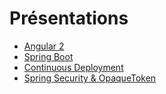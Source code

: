 # Présentations

* [Angular 2](https://pinguet62.github.io/Presentations/angular2/index.html)
* [Spring Boot](https://pinguet62.github.io/Presentations/spring-boot/index.html)
* [Continuous Deployment](https://pinguet62.github.io/Presentations/continuous-deployment/index.html)
* [Spring Security & OpaqueToken](https://pinguet62.github.io/Presentations/spring-security-opaqueToken/index.html)
